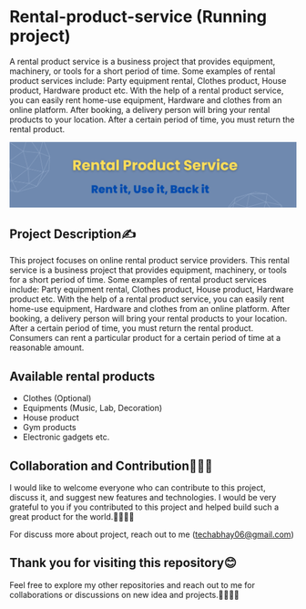 
# Rental-product-service (Running project)

A rental product service is a business project that provides equipment, machinery, or tools for a short period of time. Some examples of rental product services include:
Party equipment rental, Clothes product, House product, Hardware product etc. With the help of a rental product service, you can easily rent home-use equipment, Hardware and clothes from an online platform. After booking, a delivery person will bring your rental products to your location.
After a certain period of time, you must return the rental product.

![Standpickup logo](https://github.com/abhaymishra24/Rental-product-service/blob/main/Blue%20Futuristic%20Technology%20Linkedln%20Banner.png)

## Project Description✍️

This project focuses on online rental product service providers. This rental service is a business project that provides equipment, machinery, or tools for a short period of time. Some examples of rental product services include:
Party equipment rental, Clothes product, House product, Hardware product etc. With the help of a rental product service, you can easily rent home-use equipment, Hardware and clothes from an online platform. After booking, a delivery person will bring your rental products to your location.
After a certain period of time, you must return the rental product. Consumers can rent a particular product for a certain period of time at a reasonable amount.

## Available rental products

- Clothes (Optional)
- Equipments (Music, Lab, Decoration)
- House product
- Gym products
- Electronic gadgets etc.

## Collaboration and Contribution🤝🧑‍💻

I would like to welcome everyone who can contribute to this project, discuss it, and suggest new features and technologies. I would be very grateful to you if you contributed to this project and helped build such a great product for the world.🤝🧑‍💻🚀

For discuss more about project, reach out to me (techabhay06@gmail.com)

## Thank you for visiting this repository😊

Feel free to explore my other repositories and reach out to me for collaborations or discussions on new idea and projects.🤝🧑‍💻🚀